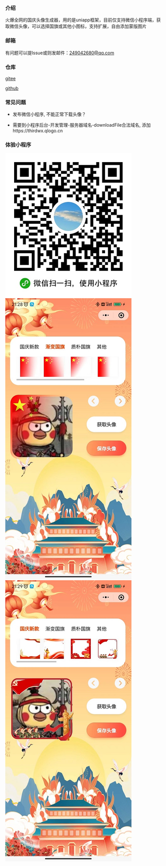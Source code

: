 ### 介绍
火爆全网的国庆头像生成器，用的是uniapp框架，目前仅支持微信小程序端，获取微信头像，可以选择国旗或其他小图标，支持扩展，自由添加蒙版图片

### 邮箱
有问题可以提Issue或则发邮件：249042680@qq.com

### 仓库
[gitee](https://gitee.com/kangleyunju/guoqing)

[github](https://github.com/kangleyunju/guoqing)

### 常见问题
* 发布微信小程序, 不能正常下载头像？
- 需要到小程序后台-开发管理-服务器域名-downloadFile合法域名, 添加https://thirdwx.qlogo.cn

### 体验小程序
![demo](./images/demo.jpg)
![demo](./images/demo2.jpg)
![demo](./images/demo3.jpg)